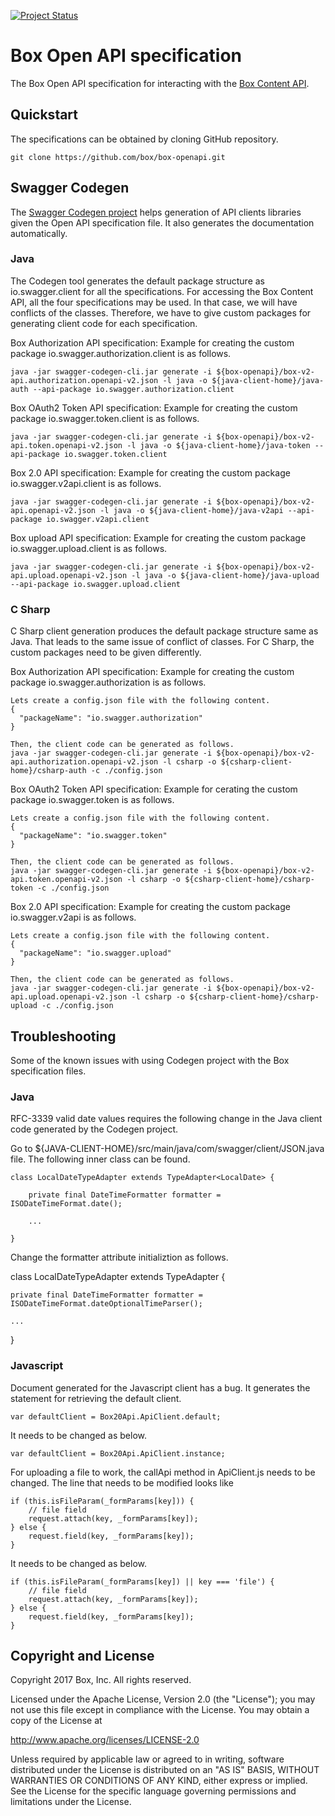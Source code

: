[![Project Status](http://opensource.box.com/badges/active.svg)](http://opensource.box.com/badges)

Box Open API specification
==========================

The Box Open API specification for interacting with the
[Box Content API](https://developers.box.com/docs/).

Quickstart
----------

The specifications can be obtained by cloning GitHub repository.

```
git clone https://github.com/box/box-openapi.git
```

Swagger Codegen
---------------

The [Swagger Codegen project](https://github.com/swagger-api/swagger-codegen) helps generation of API clients libraries given the Open API specification file. It also generates the documentation automatically.

### Java

The Codegen tool generates the default package structure as io.swagger.client for all the specifications. For accessing the Box Content API, all the four specifications may be used. In that case, we will have conflicts of the classes. Therefore, we have to give custom packages for generating client code for each specification.

Box Authorization API specification: Example for creating the custom package io.swagger.authorization.client is as follows.

```
java -jar swagger-codegen-cli.jar generate -i ${box-openapi}/box-v2-api.authorization.openapi-v2.json -l java -o ${java-client-home}/java-auth --api-package io.swagger.authorization.client
``` 

Box OAuth2 Token API specification: Example for creating the custom package io.swagger.token.client is as follows.
```
java -jar swagger-codegen-cli.jar generate -i ${box-openapi}/box-v2-api.token.openapi-v2.json -l java -o ${java-client-home}/java-token --api-package io.swagger.token.client

```

Box 2.0 API specification: Example for creating the custom package io.swagger.v2api.client is as follows.

```
java -jar swagger-codegen-cli.jar generate -i ${box-openapi}/box-v2-api.openapi-v2.json -l java -o ${java-client-home}/java-v2api --api-package io.swagger.v2api.client
```

Box upload API specification: Example for creating the custom package io.swagger.upload.client is as follows.

```
java -jar swagger-codegen-cli.jar generate -i ${box-openapi}/box-v2-api.upload.openapi-v2.json -l java -o ${java-client-home}/java-upload --api-package io.swagger.upload.client

```

### C Sharp

C Sharp client generation produces the default package structure same as Java. That leads to the same issue of conflict of classes. For C Sharp, the custom packages need to be given differently.

Box Authorization API specification: Example for creating the custom package io.swagger.authorization is as follows.

```
Lets create a config.json file with the following content.
{
  "packageName": "io.swagger.authorization"
}

Then, the client code can be generated as follows.
java -jar swagger-codegen-cli.jar generate -i ${box-openapi}/box-v2-api.authorization.openapi-v2.json -l csharp -o ${csharp-client-home}/csharp-auth -c ./config.json
```

Box OAuth2 Token API specification: Example for cerating the custom package io.swagger.token is as follows.

```
Lets create a config.json file with the following content.
{
  "packageName": "io.swagger.token"
}

Then, the client code can be generated as follows.
java -jar swagger-codegen-cli.jar generate -i ${box-openapi}/box-v2-api.token.openapi-v2.json -l csharp -o ${csharp-client-home}/csharp-token -c ./config.json
```

Box 2.0 API specification: Example for creating the custom package io.swagger.v2api is as follows.

```
Lets create a config.json file with the following content.
{
  "packageName": "io.swagger.upload"
}

Then, the client code can be generated as follows.
java -jar swagger-codegen-cli.jar generate -i ${box-openapi}/box-v2-api.upload.openapi-v2.json -l csharp -o ${csharp-client-home}/csharp-upload -c ./config.json
```


Troubleshooting
---------------

Some of the known issues with using Codegen project with the Box specification files.

### Java

RFC-3339 valid date values requires the following change in the Java client code generated by the Codegen project.

Go to ${JAVA-CLIENT-HOME}/src/main/java/com/swagger/client/JSON.java file. The following inner class can be found.

```
class LocalDateTypeAdapter extends TypeAdapter<LocalDate> {

    private final DateTimeFormatter formatter = ISODateTimeFormat.date();
    
    ...

}
```
Change the formatter attribute initializtion as follows.

class LocalDateTypeAdapter extends TypeAdapter<LocalDate> {

    private final DateTimeFormatter formatter = ISODateTimeFormat.dateOptionalTimeParser();

    ...
}

### Javascript

Document generated for the Javascript client has a bug. It generates the statement for retrieving the default client.

```
var defaultClient = Box20Api.ApiClient.default;
```

It needs to be changed as below.

```
var defaultClient = Box20Api.ApiClient.instance;
```

For uploading a file to work, the callApi method in ApiClient.js needs to be changed. The line that needs to be modified looks like
```
if (this.isFileParam(_formParams[key])) {
    // file field
    request.attach(key, _formParams[key]);
} else {
    request.field(key, _formParams[key]);
}
```

It needs to be changed as below.

```
if (this.isFileParam(_formParams[key]) || key === 'file') {
    // file field
    request.attach(key, _formParams[key]);
} else {
    request.field(key, _formParams[key]);
}
```
Copyright and License
---------------------

Copyright 2017 Box, Inc. All rights reserved.

Licensed under the Apache License, Version 2.0 (the "License");
you may not use this file except in compliance with the License.
You may obtain a copy of the License at

   http://www.apache.org/licenses/LICENSE-2.0

Unless required by applicable law or agreed to in writing, software
distributed under the License is distributed on an "AS IS" BASIS,
WITHOUT WARRANTIES OR CONDITIONS OF ANY KIND, either express or implied.
See the License for the specific language governing permissions and
limitations under the License.
